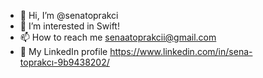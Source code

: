 - 👋 Hi, I’m @senatoprakci
- 👀 I’m interested in Swift!
- 📫 How to reach me senaatoprakcii@gmail.com
- 🫣 My LinkedIn profile https://www.linkedin.com/in/sena-toprakcı-9b9438202/

<!---
senatoprakci/senatoprakci is a ✨ special ✨ repository because its `README.md` (this file) appears on your GitHub profile.
You can click the Preview link to take a look at your changes.
--->
